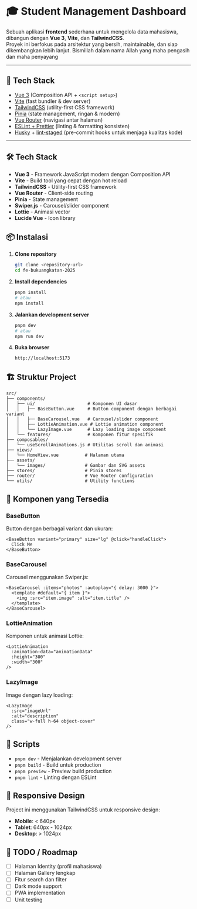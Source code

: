 # 🎓 Student Management Dashboard

Sebuah aplikasi **frontend** sederhana untuk mengelola data mahasiswa, dibangun dengan **Vue 3**, **Vite**, dan **TailwindCSS**.  
Proyek ini berfokus pada arsitektur yang bersih, maintainable, dan siap dikembangkan lebih lanjut. Bismillah dalam nama Allah yang maha pengasih dan maha penyayang

---

## 🚀 Tech Stack
- [Vue 3](https://vuejs.org/) (Composition API + `<script setup>`)
- [Vite](https://vitejs.dev/) (fast bundler & dev server)
- [TailwindCSS](https://tailwindcss.com/) (utility-first CSS framework)
- [Pinia](https://pinia.vuejs.org/) (state management, ringan & modern)
- [Vue Router](https://router.vuejs.org/) (navigasi antar halaman)
- [ESLint + Prettier](https://eslint.org/) (linting & formatting konsisten)
- [Husky](https://typicode.github.io/husky/) + [lint-staged](https://github.com/okonet/lint-staged) (pre-commit hooks untuk menjaga kualitas kode)

---


## 🛠️ Tech Stack

- **Vue 3** - Framework JavaScript modern dengan Composition API
- **Vite** - Build tool yang cepat dengan hot reload
- **TailwindCSS** - Utility-first CSS framework
- **Vue Router** - Client-side routing
- **Pinia** - State management
- **Swiper.js** - Carousel/slider component
- **Lottie** - Animasi vector
- **Lucide Vue** - Icon library

## 📦 Instalasi

1. **Clone repository**
   ```bash
   git clone <repository-url>
   cd fe-bukuangkatan-2025
   ```

2. **Install dependencies**
   ```bash
   pnpm install
   # atau
   npm install
   ```

3. **Jalankan development server**
   ```bash
   pnpm dev
   # atau
   npm run dev
   ```

4. **Buka browser**
   ```
   http://localhost:5173
   ```

## 🏗️ Struktur Project

```
src/
├── components/
│   ├── ui/                    # Komponen UI dasar
│   │   ├── BaseButton.vue     # Button component dengan berbagai variant
│   │   ├── BaseCarousel.vue   # Carousel/slider component
│   │   ├── LottieAnimation.vue # Lottie animation component
│   │   └── LazyImage.vue      # Lazy loading image component
│   └── features/              # Komponen fitur spesifik
├── composables/
│   └── useScrollAnimations.js # Utilitas scroll dan animasi
├── views/
│   └── HomeView.vue          # Halaman utama
├── assets/
│   └── images/               # Gambar dan SVG assets
├── stores/                   # Pinia stores
├── router/                   # Vue Router configuration
└── utils/                    # Utility functions
```

## 🎨 Komponen yang Tersedia

### BaseButton
Button dengan berbagai variant dan ukuran:
```vue
<BaseButton variant="primary" size="lg" @click="handleClick">
  Click Me
</BaseButton>
```

### BaseCarousel
Carousel menggunakan Swiper.js:
```vue
<BaseCarousel :items="photos" :autoplay="{ delay: 3000 }">
  <template #default="{ item }">
    <img :src="item.image" :alt="item.title" />
  </template>
</BaseCarousel>
```

### LottieAnimation
Komponen untuk animasi Lottie:
```vue
<LottieAnimation 
  :animation-data="animationData" 
  :height="300" 
  :width="300" 
/>
```

### LazyImage
Image dengan lazy loading:
```vue
<LazyImage 
  :src="imageUrl" 
  :alt="description"
  class="w-full h-64 object-cover" 
/>
```

## 🔧 Scripts

- `pnpm dev` - Menjalankan development server
- `pnpm build` - Build untuk production
- `pnpm preview` - Preview build production
- `pnpm lint` - Linting dengan ESLint

## 📱 Responsive Design

Project ini menggunakan TailwindCSS untuk responsive design:
- **Mobile**: < 640px
- **Tablet**: 640px - 1024px  
- **Desktop**: > 1024px

## 🎯 TODO / Roadmap

- [ ] Halaman Identity (profil mahasiswa)
- [ ] Halaman Gallery lengkap
- [ ] Fitur search dan filter
- [ ] Dark mode support
- [ ] PWA implementation
- [ ] Unit testing